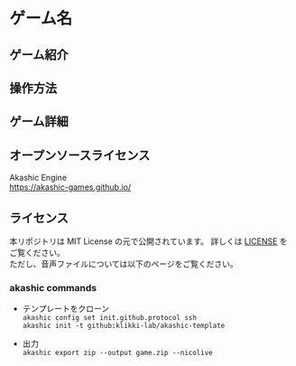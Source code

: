 # ゲーム名
## ゲーム紹介

## 操作方法

## ゲーム詳細

## オープンソースライセンス
Akashic Engine  
https://akashic-games.github.io/  

## ライセンス
本リポジトリは MIT License の元で公開されています。 詳しくは [LICENSE](/LICENSE) をご覧ください。  
ただし、音声ファイルについては以下のページをご覧ください。

### akashic commands
- テンプレートをクローン  
`akashic config set init.github.protocol ssh`  
`akashic init -t github:klikki-lab/akashic-template`  

- 出力  
`akashic export zip --output game.zip --nicolive`  
